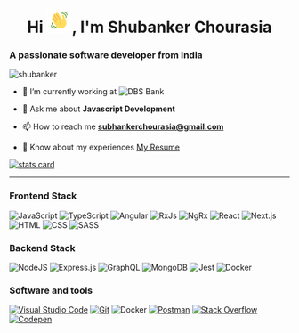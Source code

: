 <h1 align="center">Hi <img src="https://raw.githubusercontent.com/shubanker/shubanker/main/assets/wave.gif" 
         alt="Waving hand"
         height="45"
         width="45" />, I'm Shubanker Chourasia</h1>

<h3>A passionate software developer from India </h3>

<p> <img src="https://komarev.com/ghpvc/?username=shubanker&label=Profile%20views&color=0e75b6&style=flat" alt="shubanker" /> </p>

- 🔭 I’m currently working at <img src="https://www.dbs.com/in/iwov-resources/flp/splitter/images/dbs_logo.svg" alt="DBS Bank"/>


- 💬 Ask me about **Javascript Development**

- 📫 How to reach me **subhankerchourasia@gmail.com**

- 📄 Know about my experiences [My Resume](https://shubanker.github.io/docs/Shubanker_resume.pdf)

<p>
    <a align= "center" href="https://github.com/shubanker">
    <img alt= "stats card" height="200px" width="400" src="https://github-readme-stats.vercel.app/api?username=shubanker&theme=cobalt&show_icons=true&count_private=true" />
    </a>
</p>

<hr>


<h3 align="left">Frontend Stack</h3>
<p>
   <img alt="JavaScript" src="https://img.shields.io/badge/JavaScript%20-%23F7DF1E.svg?logo=javascript&logoColor=black"></img>
   <img alt="TypeScript" src="https://img.shields.io/badge/TypeScript%20-%23007ACC.svg?logo=typescript&logoColor=white"></img>   
   <img alt="Angular" src="https://img.shields.io/badge/angular-%23DD0031.svg?logo=angular&logoColor=white"></img>
   <img alt="RxJs" src="https://img.shields.io/badge/rxjs-%23B7178C.svg?logo=reactivex&logoColor=white"></img> 
   <img alt="NgRx" src="https://img.shields.io/badge/-NgRx-orange?logo=reactivex"></img> 
   <img alt="React" src="https://img.shields.io/badge/React%20-%2320232a.svg?logo=react&logoColor=%2361DAFB"></img>
   <img alt="Next.js" src="https://img.shields.io/badge/Next.js%20-%23404d59.svg?logo=react&logoColor=white"></img>
   <img alt="HTML" src="https://img.shields.io/badge/HTML%20-%23E34F26.svg?logo=html5&logoColor=white"></img>
   <img alt="CSS" src="https://img.shields.io/badge/CSS%20-%231572B6.svg?logo=css3&logoColor=white"></img>
   <img alt="SASS" src="https://img.shields.io/badge/Sass%20-hotpink.svg?logo=SASS&logoColor=white"></img>
</p>
<h3 align="left">Backend Stack</h3>
<p>
   <img alt="NodeJS" src="https://img.shields.io/badge/Node.js%20-%2343853D.svg?logo=node-dot-js&logoColor=white"></img>
   <img alt="Express.js" src="https://img.shields.io/badge/Express.js%20-%23404d59.svg?logo=express&logoColor=white"></img>
   <img alt="GraphQL" src="https://img.shields.io/badge/GraphQL%20-F71490.svg?logo=graphql&logoColor=white"></img>
   <img alt="MongoDB" src ="https://img.shields.io/badge/MongoDB-%234ea94b.svg?logo=mongodb&logoColor=white"></a>
   <img alt="Jest" src="https://img.shields.io/badge/Spring_Boot-F2F4F9?logo=spring-boot"></img>
   <img alt="Docker" src="https://img.shields.io/badge/Docker-2391E6.svg?logo=docker&logoColor=white"></img>
   
</p>
<h3 align="left">Software and tools</h3>
<p>
    <a href="#"><img alt="Visual Studio Code" src="https://img.shields.io/badge/Visual%20Studio%20Code-0078d7.svg?logo=visual-studio-code&logoColor=white"></a>
    <a href="#"><img alt="Git" src="https://img.shields.io/badge/Git%20-%23F05033.svg?logo=git&logoColor=white"></a>
    <img alt="Docker" src="https://img.shields.io/badge/Docker-2391E6.svg?logo=docker&logoColor=white"></img>
    <a href="#"><img alt="Postman" src="https://img.shields.io/badge/Postman-FF6C37?logo=postman&logoColor=white"></a>
    <a href="#"><img alt="Stack Overflow" src="https://img.shields.io/badge/-Stack%20Overflow-FE7A16?logo=stack-overflow&logoColor=white"></a>
    <a href="#"><img alt="Codepen" src="https://img.shields.io/badge/Codepen-000000.svg?logo=codepen&logoColor=white"></a>
</p>

<!--
**shubanker/shubanker** is a ✨ _special_ ✨ repository because its `README.md` (this file) appears on your GitHub profile.

Here are some ideas to get you started:

- 🔭 I’m currently working on ...
- 🌱 I’m currently learning ...
- 👯 I’m looking to collaborate on ...
- 🤔 I’m looking for help with ...
- 💬 Ask me about ...
- 📫 How to reach me: ...
- 😄 Pronouns: ...
- ⚡ Fun fact: ...
-->
